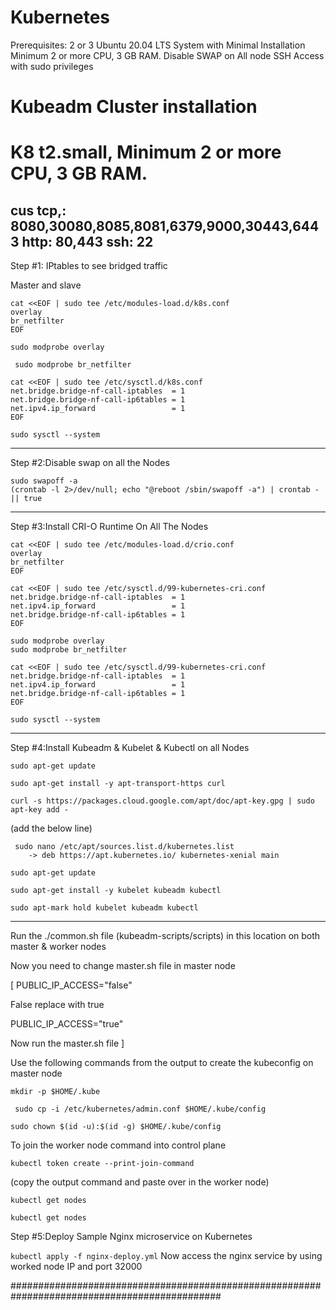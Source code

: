 # Kubernetes
Prerequisites:  2 or 3 Ubuntu 20.04 LTS System with Minimal Installation Minimum 2 or more CPU, 3 GB RAM. Disable SWAP on All node SSH Access with sudo privileges

# Kubeadm Cluster installation
# K8 t2.small, Minimum 2 or more CPU, 3 GB RAM.

cus tcp,: 8080,30080,8085,8081,6379,9000,30443,6443
http: 80,443
ssh: 22
----------------------------------------
Step #1: IPtables to see bridged traffic

Master and slave 

```
cat <<EOF | sudo tee /etc/modules-load.d/k8s.conf
overlay
br_netfilter
EOF
```

```
sudo modprobe overlay
```

```
 sudo modprobe br_netfilter
```

```
cat <<EOF | sudo tee /etc/sysctl.d/k8s.conf
net.bridge.bridge-nf-call-iptables  = 1
net.bridge.bridge-nf-call-ip6tables = 1
net.ipv4.ip_forward                 = 1
EOF
```

```
sudo sysctl --system 
```
------------------------------------------------
Step #2:Disable swap on all the Nodes

``` 
sudo swapoff -a
(crontab -l 2>/dev/null; echo "@reboot /sbin/swapoff -a") | crontab - || true
```
------------------------------------------------
Step #3:Install CRI-O Runtime On All The Nodes

```
cat <<EOF | sudo tee /etc/modules-load.d/crio.conf
overlay
br_netfilter
EOF
```

```
cat <<EOF | sudo tee /etc/sysctl.d/99-kubernetes-cri.conf
net.bridge.bridge-nf-call-iptables  = 1
net.ipv4.ip_forward                 = 1
net.bridge.bridge-nf-call-ip6tables = 1
EOF
```

```
sudo modprobe overlay
sudo modprobe br_netfilter
```

```
cat <<EOF | sudo tee /etc/sysctl.d/99-kubernetes-cri.conf
net.bridge.bridge-nf-call-iptables  = 1
net.ipv4.ip_forward                 = 1
net.bridge.bridge-nf-call-ip6tables = 1
EOF
```

```
sudo sysctl --system
```

----------------------------------------------------------------
Step #4:Install Kubeadm & Kubelet & Kubectl on all Nodes

```
sudo apt-get update

sudo apt-get install -y apt-transport-https curl

curl -s https://packages.cloud.google.com/apt/doc/apt-key.gpg | sudo apt-key add -

```

(add the below line) 
```
 sudo nano /etc/apt/sources.list.d/kubernetes.list 
	-> deb https://apt.kubernetes.io/ kubernetes-xenial main
```

```
sudo apt-get update
```

```
sudo apt-get install -y kubelet kubeadm kubectl 
```

```
sudo apt-mark hold kubelet kubeadm kubectl 
```

------------------------------

Run the ./common.sh file (kubeadm-scripts/scripts) in this location on both master & worker nodes

Now you need to change master.sh file in master node

[ PUBLIC_IP_ACCESS="false"

False replace with true

PUBLIC_IP_ACCESS="true"

Now run the master.sh file  ]

Use the following commands from the output to create the kubeconfig on master node

``` mkdir -p $HOME/.kube ```

```  sudo cp -i /etc/kubernetes/admin.conf $HOME/.kube/config ```

``` sudo chown $(id -u):$(id -g) $HOME/.kube/config ```

To join the worker node command into control plane

``` kubectl token create --print-join-command ```

(copy the output command and paste over in the worker node)

``` kubectl get nodes ```

 ``` kubectl get nodes ```

Step #5:Deploy Sample Nginx microservice on Kubernetes

``` kubectl apply -f nginx-deploy.yml ```
Now access the nginx service by using worked node IP and port 32000



##############################################################################################
